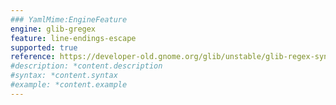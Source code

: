 ```yaml
---
### YamlMime:EngineFeature
engine: glib-gregex
feature: line-endings-escape
supported: true
reference: https://developer-old.gnome.org/glib/unstable/glib-regex-syntax.html#id-1.5.25.4.10
#description: *content.description
#syntax: *content.syntax
#example: *content.example
---
```

